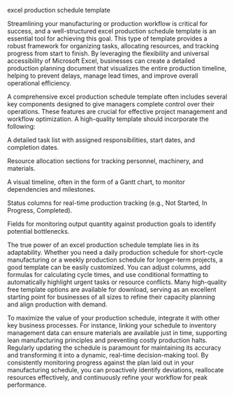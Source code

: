 excel production schedule template


Streamlining your manufacturing or production workflow is critical for success, and a well-structured excel production schedule template is an essential tool for achieving this goal. This type of template provides a robust framework for organizing tasks, allocating resources, and tracking progress from start to finish. By leveraging the flexibility and universal accessibility of Microsoft Excel, businesses can create a detailed production planning document that visualizes the entire production timeline, helping to prevent delays, manage lead times, and improve overall operational efficiency.



A comprehensive excel production schedule template often includes several key components designed to give managers complete control over their operations. These features are crucial for effective project management and workflow optimization. A high-quality template should incorporate the following:




A detailed task list with assigned responsibilities, start dates, and completion dates.


Resource allocation sections for tracking personnel, machinery, and materials.


A visual timeline, often in the form of a Gantt chart, to monitor dependencies and milestones.


Status columns for real-time production tracking (e.g., Not Started, In Progress, Completed).


Fields for monitoring output quantity against production goals to identify potential bottlenecks.





The true power of an excel production schedule template lies in its adaptability. Whether you need a daily production schedule for short-cycle manufacturing or a weekly production schedule for longer-term projects, a good template can be easily customized. You can adjust columns, add formulas for calculating cycle times, and use conditional formatting to automatically highlight urgent tasks or resource conflicts. Many high-quality free template options are available for download, serving as an excellent starting point for businesses of all sizes to refine their capacity planning and align production with demand.



To maximize the value of your production schedule, integrate it with other key business processes. For instance, linking your schedule to inventory management data can ensure materials are available just in time, supporting lean manufacturing principles and preventing costly production halts. Regularly updating the schedule is paramount for maintaining its accuracy and transforming it into a dynamic, real-time decision-making tool. By consistently monitoring progress against the plan laid out in your manufacturing schedule, you can proactively identify deviations, reallocate resources effectively, and continuously refine your workflow for peak performance.
